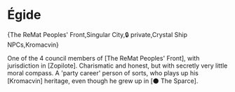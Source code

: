 # Égide

{The ReMat Peoples' Front,Singular City,🔒 private,Crystal Ship NPCs,Kromacvin}

One of the 4 council members of [The ReMat Peoples' Front], with jurisdiction in [Zopilote]. Charismatic and honest, but with secretly very little moral compass. A 'party career' person of sorts, who plays up his [Kromacvin] heritage, even though he grew up in [⚫ The Sparce].
